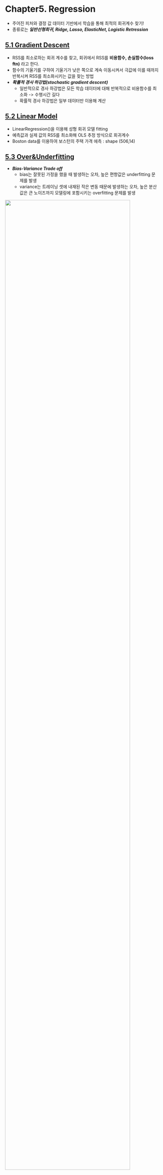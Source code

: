 # Chapter5. Regression
- 주어진 피처와 결정 값 데이터 기반에서 학습을 통해 최적의 회귀계수 찾기!
- 종류로는 ***일반선형회귀, Ridge, Lasso, ElasticNet, Logistic Retression***

## [5.1 Gradient Descent](https://github.com/sohyuniii/Machine-learning/blob/master/5%EC%9E%A5_Regression/5.1%20Gradient%20Descent.ipynb)
- RSS를 최소로하는 회귀 계수를 찾고, 회귀에서 RSS를 **비용함수, 손실함수(loss ftn)** 라고 한다.
- 함수의 기울기를 구하여 기울기가 낮은 쪽으로 계속 이동시켜서 극값에 이를 때까지 반복시켜 RSS를 최소화시키는 값을 찾는 방법
- ***확률적 경사 하강법(stochastic gradient descent)***
  - 일반적으로 경사 하강법은 모든 학습 데이터에 대해 반복적으로 비용함수를 최소화 -> 수행시간 길다
  - 확률적 경사 하강법은 일부 데이터만 이용해 계산

## [5.2 Linear Model](https://github.com/sohyuniii/Machine-learning/blob/master/5%EC%9E%A5_Regression/5.2%20Linear%20Model.ipynb)
- LinearRegression()을 이용해 성형 회귀 모델 fitting
- 예측값과 실제 값의 RSS를 최소화해 OLS 추정 방식으로 회귀계수 
- Boston data를 이용하여 보스턴의 주택 가격 에측 : shape (506,14)

## [5.3 Over&Underfitting](https://github.com/sohyuniii/Machine-learning/blob/master/5%EC%9E%A5_Regression/5.3%20Over%26Underfitting.ipynb)
- ***Bias-Variance Trade off***
  - bias는 잘못된 가정을 했을 때 발생하는 오차, 높은 편향값은 underfitting 문제를 발생 
  - variance는 트레이닝 셋에 내재된 작은 변동 때문에 발생하는 오차, 높은 분산값은 큰 노이즈까지 모델링에 포함시키는 overfitting 문제를 발생 
<img src="https://user-images.githubusercontent.com/41772329/56736964-62b77b00-67a4-11e9-9b27-1ca75a0e20f6.png" width="90%">

## [5.4 Regularized Models](https://github.com/sohyuniii/Machine-learning/tree/master/5%EC%9E%A5_Regression)
- 비용 함수에 alpha값으로 패널티를 부여해 회귀 계수 값의 크기를 감소시켜 과적합을 개선하는 방식을 규제(Regularization)라고 한다.
- ***L2규제*** : 회귀계수의 제곱에 대해 패널티를 부여하는 방식 => ***Ridge***
- ***L1규제*** : 회귀계수의 절대값에 대해 패널티를 부여하는 방식 => ***Lasso***
- L2 규제 + L1 규제 => ***Elastic Net***

## [5.5 Logistic Regression](https://github.com/sohyuniii/Machine-learning/blob/master/5%EC%9E%A5_Regression/5.5%20Logistic%20Regression.ipynb)
- sigmoid 최적선을 찾고 이 시그모이드 함수의 반환값을 확률로 간주해 확률에 따라 분류를 결정
- 선형 회귀 방식을 기반으로, 시그모이드 함수를 ㅇ용해 분류를 수행하는 

## [5.6 Regression Tree]()
- 회귀를 위한 트리를 생성하고 이를 기반으로 회귀 예측
- 리프 토드에 속한 데이터 값의 평균을 구해 회귀 예측값을 계산
